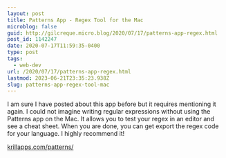 ```yaml
---
layout: post
title: Patterns App - Regex Tool for the Mac
microblog: false
guid: http://gilcreque.micro.blog/2020/07/17/patterns-app-regex.html
post_id: 1142247
date: 2020-07-17T11:59:35-0400
type: post
tags:
  - web-dev
url: /2020/07/17/patterns-app-regex.html
lastmod: 2023-06-21T23:35:23.938Z
slug: patterns-app-regex-tool-mac
---
```

I am sure I have posted about this app before but it requires mentioning it again. I could not imagine writing regular expressions without using the Patterns app on the Mac. It allows you to test your regex in an editor and see a cheat sheet. When you are done, you can get export the regex code for your language. I highly recommend it!

[krillapps.com/patterns/](https://krillapps.com/patterns/)
